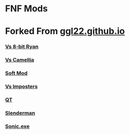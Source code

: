 # FNF Mods
# Forked From [ggl22.github.io](https://github.com/ggl22/ggl22.github.io)
###
### [Vs 8-bit Ryan](https://twastinfg.github.io/FNF-Online-23/8bitryan) 
### [Vs Camellia](https://twastinfg.github.io/FNf-Online-23/camellia)
### [Soft Mod](https://twastinfg.github.io/FNF-Online-23/fnf-soft)     
### [Vs Imposters](https://twastinfg.github.io/FNF-Online-23/impostor-v3)
### [QT](https://twastinfg.github.io/FNF-Online-23/qt)
### [Slenderman](https://twastinfg.github.io/FNF-Online-23/slenderman)
### [Sonic.exe](https://twastinfg.github.io/FNF-Online-23/sonic-exe)
